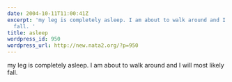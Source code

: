 ```yaml
---
date: 2004-10-11T11:00:41Z
excerpt: 'my leg is completely asleep. I am about to walk around and I will most likely
  fall. '
title: asleep
wordpress_id: 950
wordpress_url: http://new.nata2.org/?p=950
---
```


my leg is completely asleep. I am about to walk around and I will most likely fall. 
